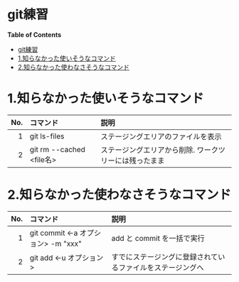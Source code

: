 git練習
===
<!-- toc --><!-- markdown-toc start - Don't edit this section. Run M-x markdown-toc-refresh-toc -->
**Table of Contents**

- [git練習](#git)
- [1.知らなかった使いそうなコマンド](#1)
- [2.知らなかった使わなさそうなコマンド](#2)

<!-- markdown-toc end -->

# 1.知らなかった使いそうなコマンド
| No. | コマンド                 | 説明                                                   |
|----:|:-------------------------|:-------------------------------------------------------|
|   1 | git ls-files             | ステージングエリアのファイルを表示                     |
|   2 | git rm --cached <file名> | ステージングエリアから削除. ワークツリーには残ったまま |



# 2.知らなかった使わなさそうなコマンド

| No. | コマンド                            | 説明                                                       |
|----:|:------------------------------------|:-----------------------------------------------------------|
|   1 | git commit <-a オプション> -m "xxx" | add と commit を一括で実行                                 |
|   2 | git add <-u オプション>             | すでにステージングに登録されているファイルをステージングへ |

